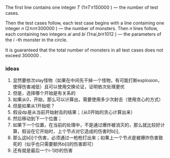 The first line contains one integer 𝑇
 (1≤𝑇≤150000
) — the number of test cases.

Then the test cases follow, each test case begins with a line containing one integer 𝑛
 (2≤𝑛≤300000
) — the number of monsters. Then 𝑛
 lines follow, each containing two integers 𝑎𝑖
 and 𝑏𝑖
 (1≤𝑎𝑖,𝑏𝑖≤1012
) — the parameters of the 𝑖
-th monster in the circle.

It is guaranteed that the total number of monsters in all test cases does not exceed 300000
.

### ideas
1. 显然要依次slay怪物（如果在中间先干掉一个怪物，有可能打断explosion，使得伤害减低）且可以使用交换论证，证明依次处理更优
2. 但是，选择哪个开始是有关系的
3. 如果从0，开始，那么可以计算出，需要使用多少次射击（使用贪心的方式）
4. 但是如果从1开始呢？
5. 假设dp是从当前开始射击的结果；（从0开始的贪心计算出来）
6. 然后移动到下一个位置；
7. 如果下一个位置，在当前的处理中，不是通过爆炸被消灭的，那么就比较好计算，假设在它开始时，上个节点对它造成的伤害时b[i], 
8. 那么这b[i]个伤害，必须通过一枪枪打出来；如果上一个节点是被爆炸伤害致死的（似乎也只需要额外b[i]的伤害即可）
9. 还有就是最后一个i-1对i的伤害